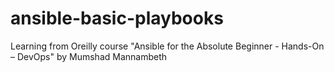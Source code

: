 # ansible-basic-playbooks
Learning from Oreilly course "Ansible for the Absolute Beginner - Hands-On – DevOps" by Mumshad Mannambeth

